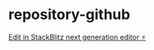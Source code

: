 # repository-github

[Edit in StackBlitz next generation editor ⚡️](https://stackblitz.com/~/github.com/PuraKasaka/repository-github)